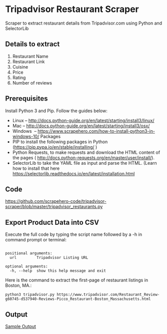 # Tripadvisor Restaurant Scraper
Scraper to extract restaurant details from Tripadvisor.com using Python and SelectorLib
## Details to extract
1. Restaurant Name
2. Restaurant Link
3. Cuisine
4. Price
5. Rating
6. Number of reviews

## Prerequisites
Install Python 3 and Pip. Follow the guides below:

- Linux – http://docs.python-guide.org/en/latest/starting/install3/linux/
- Mac – http://docs.python-guide.org/en/latest/starting/install3/osx/
- Windows  – https://www.scrapehero.com/how-to-install-python3-in-windows-10/
Packages
- PIP to install the following packages in Python (https://pip.pypa.io/en/stable/installing/ )
- Python Requests, to make requests and download the HTML content of the pages ( http://docs.python-requests.org/en/master/user/install/).
- SelectorLib to take the YAML file as input and parse the HTML. (Learn how to install that here https://selectorlib.readthedocs.io/en/latest/installation.html

## Code
https://github.com/scrapehero-code/tripadvisor-scraper/blob/master/tripadvisor_restaurants.py

## Export Product Data into CSV

Execute the full code by typing the script name followed by a -h in command prompt or terminal:

```usage: tripadvisor.py [-h] url

positional arguments:
  url         Tripadvisor Listing URL

optional arguments:
  -h, --help  show this help message and exit
```

Here is the command to extract the first-page of restaurant listings in Boston, MA.:


```
python3 tripadvisor.py https://www.tripadvisor.com/Restaurant_Review-g60745-d537940-Reviews-Picco_Restaurant-Boston_Massachusetts.html
```

## Output
[Sample Output](https://github.com/scrapehero-code/tripadvisor-scraper/blob/master/tripadvisor-restaurants.csv)
